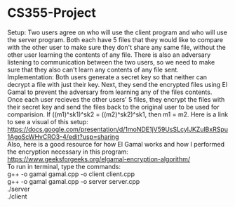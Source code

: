 # CS355-Project
Setup: Two users agree on who will use the client program and who will use the server program. Both each have 5 files that they would like to compare with the other user to make sure they don't share any same file, without the other user learning the contents of any file. There is also an adversary listening to communication between the two users, so we need to make sure that they also can't learn any contents of any file sent.  
Implementation: Both users generate a secret key so that neither can decrypt a file with just their key. Next, they send the encrypted files using El Gamal to prevent the adversary from learning any of the files contents. Once each user recieves the other users' 5 files, they encrypt the files with their secret key and send the files back to the original user to be used for comparision. If ((m1)^sk1)^sk2 = ((m2)^sk2)^sk1, then m1 = m2. Here is a link to see a visual of this setup: https://docs.google.com/presentation/d/1moNDE1jV59UsSLcylJKZulBxRSpu1AgoScWHvCRO3-4/edit?usp=sharing  
Also, here is a good resource for how El Gamal works and how I performed the encryption necessary in this program: https://www.geeksforgeeks.org/elgamal-encryption-algorithm/  
To run in terminal, type the commands:  
g++ -o gamal gamal.cpp -o client client.cpp  
g++ -o gamal gamal.cpp -o server server.cpp  
./server  
./client  
